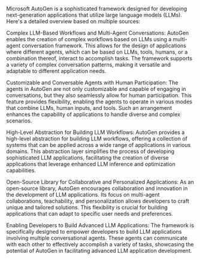 Microsoft AutoGen is a sophisticated framework designed for developing next-generation applications that utilize large language models (LLMs). Here's a detailed overview based on multiple sources:

Complex LLM-Based Workflows and Multi-Agent Conversations: AutoGen enables the creation of complex workflows based on LLMs using a multi-agent conversation framework. This allows for the design of applications where different agents, which can be based on LLMs, tools, humans, or a combination thereof, interact to accomplish tasks. The framework supports a variety of complex conversation patterns, making it versatile and adaptable to different application needs​​.

Customizable and Conversable Agents with Human Participation: The agents in AutoGen are not only customizable and capable of engaging in conversations, but they also seamlessly allow for human participation. This feature provides flexibility, enabling the agents to operate in various modes that combine LLMs, human inputs, and tools. Such an arrangement enhances the capability of applications to handle diverse and complex scenarios​​.

High-Level Abstraction for Building LLM Workflows: AutoGen provides a high-level abstraction for building LLM workflows, offering a collection of systems that can be applied across a wide range of applications in various domains. This abstraction layer simplifies the process of developing sophisticated LLM applications, facilitating the creation of diverse applications that leverage enhanced LLM inference and optimization capabilities​​​​.

Open-Source Library for Collaborative and Personalized Applications: As an open-source library, AutoGen encourages collaboration and innovation in the development of LLM applications. Its focus on multi-agent collaborations, teachability, and personalization allows developers to craft unique and tailored solutions. This flexibility is crucial for building applications that can adapt to specific user needs and preferences​​.

Enabling Developers to Build Advanced LLM Applications: The framework is specifically designed to empower developers to build LLM applications involving multiple conversational agents. These agents can communicate with each other to effectively accomplish a variety of tasks, showcasing the potential of AutoGen in facilitating advanced LLM application development​​.